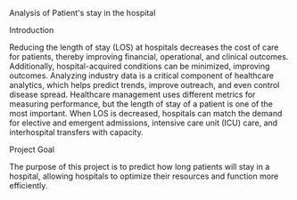 Analysis of Patient's stay in the hospital

Introduction

Reducing the length of stay (LOS) at hospitals decreases the cost of care for patients, thereby improving financial, operational, 
and clinical outcomes. Additionally, hospital-acquired conditions can be minimized, improving outcomes. Analyzing industry data is a 
critical component of healthcare analytics, which helps predict trends, improve outreach, and even control disease spread. 
Healthcare management uses different metrics for measuring performance, but the length of stay of a patient is one of the most important. 
When LOS is decreased, hospitals can match the demand for elective and emergent admissions, intensive care unit (ICU) care, 
and interhospital transfers with capacity.

Project Goal

The purpose of this project is to predict how long patients will stay in a hospital, allowing hospitals to optimize their resources 
and function more efficiently.

